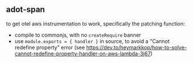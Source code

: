 ## adot-span

to get otel aws instrumentation to work, specifically the patching function:

* compile to commonjs, with no `createRequire` banner
* use `module.exports = { handler }` in source, to avoid a "Cannot redefine property" error (see https://dev.to/heymarkkop/how-to-solve-cannot-redefine-property-handler-on-aws-lambda-3j67)

